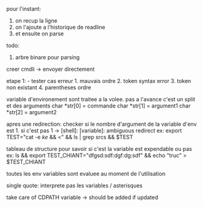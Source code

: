 pour l'instant:
 1. on recup la ligne
 2. on l'ajoute a l'historique de readline
 3. et ensuite on parse

todo:
 1. arbre binare pour parsing


 creer cmdli -> envoyer directement 

etape 1:
	- tester cas erreur
		1. mauvais ordre
		2. token syntax error
		3. token non existant
		4. parentheses ordre

variable d'environement sont traitee a la volee. pas a l'avance
c'est un split et des arguments
char \*str[0] = commande
char \*str[1] = argument1
char \*str[2] = argument2

apres une redirection: checker si le nombre d'argument de la variable d'env est 1. si c'est pas 1 -> [shell]: [variable]: ambiguous redirect
ex:
   export TEST="cat -e *ke* && <" && ls | grep srcs && $TEST

tableau de structure pour savoir si c'est la variable est expendable ou pas
ex:
    ls && export TEST_CHIANT="dfgsd:sdf:dgf:dg:sdf" && echo "truc" > $TEST_CHIANT


toutes les env variables sont evaluee au moment de l'utilisation

single quote: interprete pas les variables / asterisques

take care of CDPATH variable -> should be added if updated
